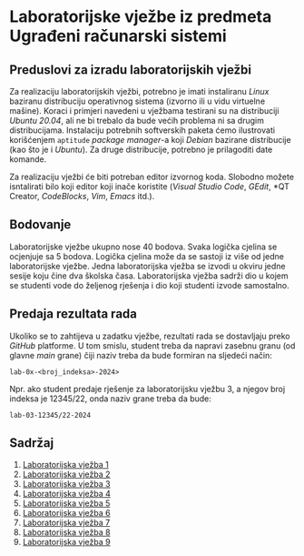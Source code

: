 # Laboratorijske vježbe iz predmeta Ugrađeni računarski sistemi

## Preduslovi za izradu laboratorijskih vježbi

Za realizaciju laboratorijskih vježbi, potrebno je imati instaliranu *Linux* baziranu
distribuciju operativnog sistema (izvorno ili u vidu virtuelne mašine). Koraci i primjeri navedeni
u vježbama testirani su na distribuciji *Ubuntu 20.04*, ali ne bi trebalo da bude većih
problema ni sa drugim distribucijama. Instalaciju potrebnih softverskih paketa ćemo
ilustrovati korišćenjem `aptitude` *package manager*-a koji *Debian* bazirane
distribucije (kao što je i *Ubuntu*). Za druge distribucije, potrebno je prilagoditi
date komande.

Za realizaciju vježbi će biti potreban editor izvornog koda. Slobodno možete isntalirati
bilo koji editor koji inače koristite (*Visual Studio Code*, *GEdit*, *QT Creator,
*CodeBlocks*, *Vim*, *Emacs* itd.).

## Bodovanje

Laboratorijske vježbe ukupno nose 40 bodova. Svaka logička cjelina se ocjenjuje sa 5
bodova. Logička cjelina može da se sastoji iz više od jedne laboratorijske vježbe.
Jedna laboratorijska vježba se izvodi u okviru jedne sesije koju čine dva školska časa.
Laboratorijska vježba sadrži dio u kojem se studenti vode do željenog rješenja i dio
koji studenti izvode samostalno.

## Predaja rezultata rada

Ukoliko se to zahtijeva u zadatku vježbe, rezultati rada se dostavljaju
preko *GitHub* platforme. U tom smislu, student treba da napravi zasebnu granu (od
glavne *main* grane) čiji naziv treba da bude formiran na sljedeći način:

`lab-0x-<broj_indeksa>-2024>`

Npr. ako student predaje rješenje za laboratorijsku vježbu 3, a njegov broj indeksa je
12345/22, onda naziv grane treba da bude:

`lab-03-12345/22-2024`

## Sadržaj

1. [Laboratorijska vježba 1](lab-01/lab-01.md)
2. [Laboratorijska vježba 2](lab-02/lab-02.md)
3. [Laboratorijska vježba 3]()
4. [Laboratorijska vježba 4]()
5. [Laboratorijska vježba 5]()
6. [Laboratorijska vježba 6]()
7. [Laboratorijska vježba 7]()
8. [Laboratorijska vježba 8]()
9. [Laboratorijska vježba 9]()
